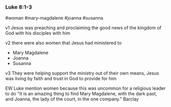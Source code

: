 ### Luke 8:1-3

#woman 
#mary-magdalene
#joanna
#susanna

v1
Jesus was preaching
and proclaiming the good news of the kingdom of God with his disciples with him


v2 there were also women that Jesus had ministered to 
- Mary Magdalene
- Joanna
- Susanna 

v3
They were helping support the ministry out of their own means, Jesus was living by faith and trust in God to provide for him


EW Luke mention women because this was uncommon for a religious leader to do
"It is an amazing thing to find Mary Magdalene, with the dark past, and Joanna, the lady of the court, in the one company." Barclay


